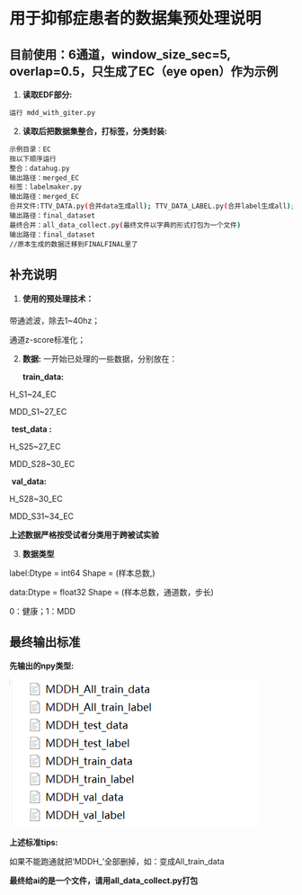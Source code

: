 # 用于抑郁症患者的数据集预处理说明

## 目前使用：6通道，window_size_sec=5, overlap=0.5，只生成了EC（eye open）作为示例

1. **读取EDF部分:**  
```bash
运行 mdd_with_giter.py
```

2. **读取后把数据集整合，打标签，分类封装:**  
```bash
示例目录：EC
按以下顺序运行
整合：datahug.py
输出路径：merged_EC
标签：labelmaker.py
输出路径：merged_EC
合并文件:TTV_DATA.py(合并data生成all); TTV_DATA_LABEL.py(合并label生成all); 
输出路径：final_dataset
最终合并：all_data_collect.py(最终文件以字典的形式打包为一个文件)
输出路径：final_dataset
//原本生成的数据迁移到FINALFINAL里了


```


## 补充说明

1. #### 使用的预处理技术：

  带通滤波，除去1~40hz；

  通道z-score标准化；

2. **数据:**
    一开始已处理的一些数据，分别放在：
    
    **train_data:**

  H_S1~24_EC

  MDD_S1~27_EC

​     **test_data :**

  H_S25~27_EC

  MDD_S28~30_EC

​      **val_data:**

  H_S28~30_EC

  MDD_S31~34_EC

**上述数据严格按受试者分类用于跨被试实验**





3. **数据类型**

  label:Dtype = int64    Shape = (样本总数,)

  data:Dtype = float32 Shape = (样本总数，通道数，步长)

  0：健康；1：MDD

## 最终输出标准

**先输出的npy类型:**  

![类型标准](11.PNG)

**上述标准tips:**

如果不能跑通就把‘MDDH_’全部删掉，如：变成All_train_data

**最终给ai的是一个文件，请用all_data_collect.py打包**

